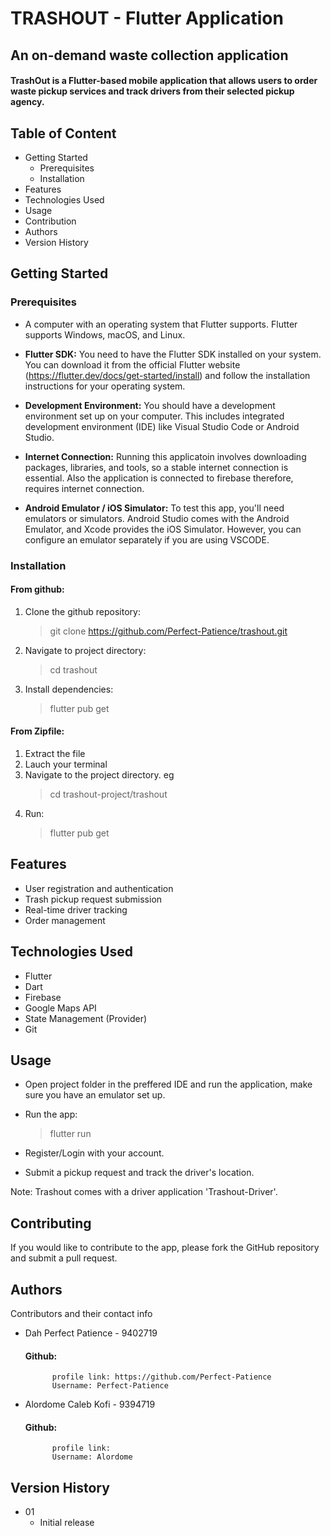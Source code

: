 # TRASHOUT - Flutter Application

## An on-demand waste collection application

#### TrashOut is a Flutter-based mobile application that allows users to order waste pickup services and track drivers from their selected pickup agency.  

## Table of Content
- Getting Started
    - Prerequisites
    - Installation
- Features
- Technologies Used
- Usage
- Contribution
- Authors
- Version History

 

## Getting Started

### Prerequisites

- A computer with an operating system that Flutter supports. Flutter supports Windows, macOS, and Linux.
- **Flutter SDK:** You need to have the Flutter SDK installed on your system. You can download it from the official Flutter website (https://flutter.dev/docs/get-started/install) and follow the installation instructions for your operating system.
- **Development Environment:** You should have a development environment set up on your computer. This includes integrated development environment (IDE) like Visual Studio Code or Android Studio.

- **Internet Connection:** Running this applicatoin involves downloading packages, libraries, and tools, so a stable internet connection is essential. Also the application is connected to firebase therefore, requires internet connection.
- **Android Emulator / iOS Simulator:** To test this app, you'll need emulators or simulators. Android Studio comes with the Android Emulator, and Xcode provides the iOS Simulator. However, you can configure an emulator separately if you are using VSCODE.

### Installation
#### From github:
1. Clone the github repository:
    > git clone https://github.com/Perfect-Patience/trashout.git
2. Navigate to project directory:
    > cd trashout
3. Install dependencies:
    > flutter pub get 

#### From Zipfile:

1. Extract the file
2. Lauch your terminal
3. Navigate to the project directory. eg
    > cd trashout-project/trashout
4. Run:
    > flutter pub get


## Features
- User registration and authentication
- Trash pickup request submission
- Real-time driver tracking
- Order management
## Technologies Used
- Flutter
 - Dart
- Firebase
- Google Maps API
- State Management (Provider)
- Git

## Usage
- Open project folder in the preffered IDE and run the application, make sure you have an emulator set up.
- Run the app:
    > flutter run
- Register/Login with your account.

- Submit a pickup request and track the driver's location.

Note: Trashout comes with a driver application  'Trashout-Driver'.

## Contributing
If you would like to contribute to the app, please fork the GitHub repository and submit a pull request.

## Authors
 Contributors and their contact info
- Dah Perfect Patience - 9402719 
    #### Github: 
            profile link: https://github.com/Perfect-Patience
            Username: Perfect-Patience
- Alordome Caleb Kofi - 9394719
    #### Github: 
            profile link: 
            Username: Alordome
## Version History
- 01
    - Initial release


